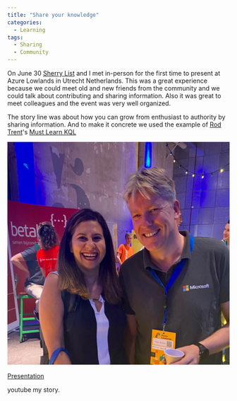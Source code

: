 ```yaml
---
title: "Share your knowledge"
categories:
  - Learning
tags:
  - Sharing
  - Community
---
```


On June 30 [Sherry List](https://twitter.com/sherrrylst) and I met in-person for the first time to present at Azure Lowlands in Utrecht Netherlands. This was a great experience because we could meet old and new friends from the community and we could talk about contributing and sharing information. Also it was great to meet colleagues and the event was very well organized.

The story line was about how you can grow from enthusiast to authority by sharing information. And to make it concrete we used the example of [Rod Trent](https://twitter.com/rodtrent)'s [Must Learn KQL](https://github.com/rod-trent/MustLearnKQL)

![Sherry and Pieter at Azure LowLands](../assets/images/20220630-azurelowlands.png)

[Presentation](https://github.com/pdebruin/presentations/blob/main/AzureLowlands2022/Must%20learn%20KQL%2020220630.pdf)

youtube my story.
